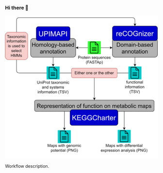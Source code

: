 ### Hi there 👋

<p float="left">
  <img src="https://raw.githubusercontent.com/iquasere/iquasere/main/assets/paper_pipeline_workflow.png">
</p>
<div float="right">Workflow description.</div>